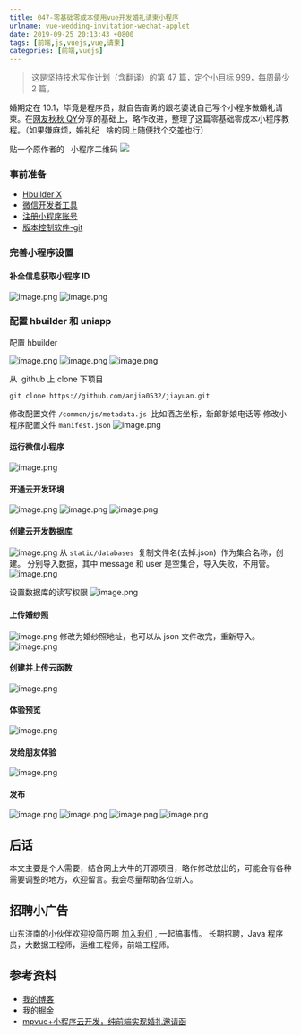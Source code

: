 ```yaml
---
title: 047-零基础零成本使用vue开发婚礼请柬小程序
urlname: vue-wedding-invitation-wechat-applet
date: 2019-09-25 20:13:43 +0800
tags: [前端,js,vuejs,vue,请柬]
categories: [前端,vuejs]
---
```


> 这是坚持技术写作计划（含翻译）的第 47 篇，定个小目标 999，每周最少 2 篇。

婚期定在 10.1，毕竟是程序员，就自告奋勇的跟老婆说自己写个小程序做婚礼请柬。在[网友秋秋 QY](https://blog.csdn.net/qq_36070288/article/details/102392912)分享的基础上，略作改进，整理了这篇零基础零成本小程序教程。（如果嫌麻烦，婚礼纪   啥的网上随便找个交差也行）

贴一个原作者的   小程序二维码
![](https://cdn.nlark.com/yuque/0/2019/png/226273/1573086500589-e2c96412-ca51-44da-8980-faab974f849b.png#align=left&display=inline&height=324&originHeight=324&originWidth=355&size=0&status=done&width=355)

<!-- more -->

### 事前准备

- [Hbuilder X](https://www.dcloud.io/hbuilderx.html)
- [微信开发者工具](https://developers.weixin.qq.com/miniprogram/dev/devtools/stable.html)
- [注册小程序账号](https://developers.weixin.qq.com/miniprogram/introduction/)
- [版本控制软件-git](https://git-scm.com/downloads)

### 完善小程序设置

#### 补全信息获取小程序 ID

![image.png](https://cdn.nlark.com/yuque/0/2019/png/226273/1573033130173-20b540b4-9c6a-4457-9978-4f20d301f5ee.png#align=left&display=inline&height=535&name=image.png&originHeight=535&originWidth=1679&size=78558&status=done&width=1679)
![image.png](https://cdn.nlark.com/yuque/0/2019/png/226273/1573033168673-e5f4aa01-4bd3-493b-b5bb-311a4dca3646.png#align=left&display=inline&height=832&name=image.png&originHeight=832&originWidth=1180&size=42814&status=done&width=1180)

### 配置 hbuilder 和 uniapp

配置 hbuilder

![image.png](https://cdn.nlark.com/yuque/0/2019/png/226273/1573034148614-8b5ec86b-245c-4cd8-b84f-bb0d4923e91f.png#align=left&display=inline&height=332&name=image.png&originHeight=332&originWidth=242&size=20729&status=done&width=242)
![image.png](https://cdn.nlark.com/yuque/0/2019/png/226273/1573034171542-dd03a197-97a7-41ae-ae2d-883d8198dfa7.png#align=left&display=inline&height=75&name=image.png&originHeight=75&originWidth=830&size=7171&status=done&width=830)
![image.png](https://cdn.nlark.com/yuque/0/2019/png/226273/1573034189687-c203caea-daa1-4255-9974-a590857ca70f.png#align=left&display=inline&height=73&name=image.png&originHeight=73&originWidth=820&size=9005&status=done&width=820)

从  github 上 clone 下项目

`git clone https://github.com/anjia0532/jiayuan.git`

修改配置文件 `/common/js/metadata.js`  比如酒店坐标，新郎新娘电话等
修改小程序配置文件 `manifest.json` ![image.png](https://cdn.nlark.com/yuque/0/2019/png/226273/1573034066448-14353f22-20c6-4ef7-952d-8c3b347be550.png#align=left&display=inline&height=271&name=image.png&originHeight=271&originWidth=1110&size=46896&status=done&width=1110)

#### 运行微信小程序

![image.png](https://cdn.nlark.com/yuque/0/2019/png/226273/1573034433907-0d1cb6a3-f126-4d96-9be1-2b266108917e.png#align=left&display=inline&height=353&name=image.png&originHeight=353&originWidth=586&size=43227&status=done&width=586)

#### 开通云开发环境

![image.png](https://cdn.nlark.com/yuque/0/2019/png/226273/1573034487888-5403d846-60a7-40d2-a6d8-2551b4e6a14e.png#align=left&display=inline&height=664&name=image.png&originHeight=664&originWidth=910&size=154966&status=done&width=910)
![image.png](https://cdn.nlark.com/yuque/0/2019/png/226273/1573034507642-0520d381-6aef-4fec-9e4e-d23ea46efb2d.png#align=left&display=inline&height=639&name=image.png&originHeight=639&originWidth=602&size=44756&status=done&width=602)
![image.png](https://cdn.nlark.com/yuque/0/2019/png/226273/1573034570809-ed298f8d-6338-4cf8-acdb-983b891718da.png#align=left&display=inline&height=282&name=image.png&originHeight=282&originWidth=1147&size=25164&status=done&width=1147)

#### 创建云开发数据库

![image.png](https://cdn.nlark.com/yuque/0/2019/png/226273/1573034702654-6d1d3471-771f-43b2-b6a9-c43af016f13a.png#align=left&display=inline&height=260&name=image.png&originHeight=260&originWidth=1055&size=38322&status=done&width=1055)
从 `static/databases`  复制文件名(去掉.json)  作为集合名称，创建。
分别导入数据，其中 message 和 user 是空集合，导入失败，不用管。
![image.png](https://cdn.nlark.com/yuque/0/2019/png/226273/1573034940830-44afbca4-858c-4b05-80d7-7e32526fbb69.png#align=left&display=inline&height=384&name=image.png&originHeight=384&originWidth=835&size=35357&status=done&width=835)

设置数据库的读写权限
![image.png](https://cdn.nlark.com/yuque/0/2019/png/226273/1573035007788-5a8ba49f-a552-452d-af24-d25f2b316cb5.png#align=left&display=inline&height=309&name=image.png&originHeight=309&originWidth=982&size=35008&status=done&width=982)

#### 上传婚纱照

![image.png](https://cdn.nlark.com/yuque/0/2019/png/226273/1573035187508-2f382c26-68e0-4b70-b335-c5291e6f1efd.png#align=left&display=inline&height=714&name=image.png&originHeight=714&originWidth=1203&size=106490&status=done&width=1203)
修改为婚纱照地址，也可以从 json 文件改完，重新导入。
![image.png](https://cdn.nlark.com/yuque/0/2019/png/226273/1573035278426-ea00c3d6-f7d1-447e-ba20-ca8598b53776.png#align=left&display=inline&height=320&name=image.png&originHeight=320&originWidth=927&size=31837&status=done&width=927)

#### 创建并上传云函数

![image.png](https://cdn.nlark.com/yuque/0/2019/png/226273/1573035536387-9cacd79a-540b-4aaa-a8ef-0f3a4b881180.png#align=left&display=inline&height=267&name=image.png&originHeight=267&originWidth=954&size=30443&status=done&width=954)

#### 体验预览

![image.png](https://cdn.nlark.com/yuque/0/2019/png/226273/1573036063500-f50a7a32-82d5-41e9-bde3-dec25fa99594.png#align=left&display=inline&height=490&name=image.png&originHeight=490&originWidth=872&size=69137&status=done&width=872)

#### 发给朋友体验

![image.png](https://cdn.nlark.com/yuque/0/2019/png/226273/1573036101498-d2cbaccc-63a6-465f-9dbc-287d849915c8.png#align=left&display=inline&height=877&name=image.png&originHeight=877&originWidth=1644&size=88594&status=done&width=1644)

#### 发布

![image.png](https://cdn.nlark.com/yuque/0/2019/png/226273/1573036143517-21528daa-9af9-445a-b0bf-db3ef978346a.png#align=left&display=inline&height=445&name=image.png&originHeight=445&originWidth=297&size=28710&status=done&width=297)
![image.png](https://cdn.nlark.com/yuque/0/2019/png/226273/1573036205532-a16e3b7a-191d-4941-a003-e9e07cd4daf3.png#align=left&display=inline&height=661&name=image.png&originHeight=661&originWidth=1090&size=96811&status=done&width=1090)
![image.png](https://cdn.nlark.com/yuque/0/2019/png/226273/1573036218419-fb1dc7e7-a554-45c9-95c3-569baf046def.png#align=left&display=inline&height=227&name=image.png&originHeight=227&originWidth=660&size=13144&status=done&width=660)
![image.png](https://cdn.nlark.com/yuque/0/2019/png/226273/1573036263894-f4c0ba33-b4c3-476c-bb61-9f413275ef9f.png#align=left&display=inline&height=809&name=image.png&originHeight=809&originWidth=1792&size=73346&status=done&width=1792)

## 后话

本文主要是个人需要，结合网上大牛的开源项目，略作修改放出的，可能会有各种需要调整的地方，欢迎留言。我会尽量帮助各位新人。

## 招聘小广告

山东济南的小伙伴欢迎投简历啊 [加入我们](https://www.shunnengnet.com/index.php/Home/Contact/join.html) , 一起搞事情。
长期招聘，Java 程序员，大数据工程师，运维工程师，前端工程师。

## 参考资料

- [我的博客](https://anjia0532.github.io/2019/09/25/vue-wedding-invitation-wechat-applet/)
- [我的掘金](https://juejin.im/post/5dc2a1a26fb9a04a9f11c176)
- [mpvue+小程序云开发，纯前端实现婚礼邀请函](https://juejin.im/post/5c341e1d6fb9a049f66c4876)
